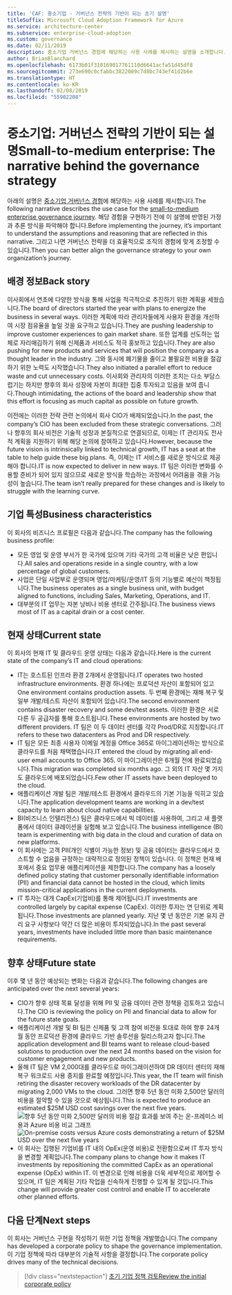 ```yaml
---
title: 'CAF: 중소기업 - 거버넌스 전략의 기반이 되는 초기 설명'
titleSuffix: Microsoft Cloud Adoption Framework for Azure
ms.service: architecture-center
ms.subservice: enterprise-cloud-adoption
ms.custom: governance
ms.date: 02/11/2019
description: 중소기업 거버넌스 경험에 해당하는 사용 사례를 제시하는 설명을 소개합니다.
author: BrianBlanchard
ms.openlocfilehash: 6173b01f310169017761110d6641acfa51d45df8
ms.sourcegitcommit: 273e690c0cfabbc3822089c7d8bc743ef41d2b6e
ms.translationtype: HT
ms.contentlocale: ko-KR
ms.lasthandoff: 02/08/2019
ms.locfileid: "55902208"
---
```

# <a name="small-to-medium-enterprise-the-narrative-behind-the-governance-strategy"></a><span data-ttu-id="15fdd-103">중소기업: 거버넌스 전략의 기반이 되는 설명</span><span class="sxs-lookup"><span data-stu-id="15fdd-103">Small-to-medium enterprise: The narrative behind the governance strategy</span></span>

<span data-ttu-id="15fdd-104">아래의 설명은 [중소기업 거버넌스 경험](./overview.md)에 해당하는 사용 사례를 제시합니다.</span><span class="sxs-lookup"><span data-stu-id="15fdd-104">The following narrative describes the use case for the [small-to-medium enterprise governance journey](./overview.md).</span></span> <span data-ttu-id="15fdd-105">해당 경험을 구현하기 전에 이 설명에 반영된 가정과 추론 방식을 파악해야 합니다.</span><span class="sxs-lookup"><span data-stu-id="15fdd-105">Before implementing the journey, it’s important to understand the assumptions and reasoning that are reflected in this narrative.</span></span> <span data-ttu-id="15fdd-106">그리고 나면 거버넌스 전략을 더 효율적으로 조직의 경험에 맞게 조정할 수 있습니다.</span><span class="sxs-lookup"><span data-stu-id="15fdd-106">Then you can better align the governance strategy to your own organization’s journey.</span></span>

## <a name="back-story"></a><span data-ttu-id="15fdd-107">배경 정보</span><span class="sxs-lookup"><span data-stu-id="15fdd-107">Back story</span></span>

<span data-ttu-id="15fdd-108">이사회에서 연초에 다양한 방식을 통해 사업을 적극적으로 추진하기 위한 계획을 세웠습니다.</span><span class="sxs-lookup"><span data-stu-id="15fdd-108">The board of directors started the year with plans to energize the business in several ways.</span></span> <span data-ttu-id="15fdd-109">이러한 계획에 따라 관리자들에게 사용자 환경을 개선하여 시장 점유율을 높일 것을 요구하고 있습니다.</span><span class="sxs-lookup"><span data-stu-id="15fdd-109">They are pushing leadership to improve customer experiences to gain market share.</span></span> <span data-ttu-id="15fdd-110">또한 업계를 선도하는 업체로 자리매김하기 위해 신제품과 서비스도 적극 홍보하고 있습니다.</span><span class="sxs-lookup"><span data-stu-id="15fdd-110">They are also pushing for new products and services that will position the company as a thought leader in the industry.</span></span> <span data-ttu-id="15fdd-111">그와 동시에 폐기물을 줄이고 불필요한 비용을 절감하기 위한 노력도 시작했습니다.</span><span class="sxs-lookup"><span data-stu-id="15fdd-111">They also initiated a parallel effort to reduce waste and cut unnecessary costs.</span></span> <span data-ttu-id="15fdd-112">이사회와 관리자의 이러한 조치는 다소 부담스럽기는 하지만 향후의 회사 성장에 자본이 최대한 집중 투자되고 있음을 보여 줍니다.</span><span class="sxs-lookup"><span data-stu-id="15fdd-112">Though intimidating, the actions of the board and leadership show that this effort is focusing as much capital as possible on future growth.</span></span>

<span data-ttu-id="15fdd-113">이전에는 이러한 전략 관련 논의에서 회사 CIO가 배제되었습니다.</span><span class="sxs-lookup"><span data-stu-id="15fdd-113">In the past, the company’s CIO has been excluded from these strategic conversations.</span></span> <span data-ttu-id="15fdd-114">그러나 향후의 회사 비전은 기술적 성장과 본질적으로 연결되므로, 이제는 IT 관리자도 전사적 계획을 지원하기 위해 해당 논의에 참여하고 있습니다.</span><span class="sxs-lookup"><span data-stu-id="15fdd-114">However, because the future vision is intrinsically linked to technical growth, IT has a seat at the table to help guide these big plans.</span></span> <span data-ttu-id="15fdd-115">즉, 이제는 IT 서비스를 새로운 방식으로 제공해야 합니다.</span><span class="sxs-lookup"><span data-stu-id="15fdd-115">IT is now expected to deliver in new ways.</span></span> <span data-ttu-id="15fdd-116">IT 팀은 이러한 변화를 수용할 준비가 되어 있지 않으므로 새로운 방식을 학습하는 과정에서 어려움을 겪을 가능성이 높습니다.</span><span class="sxs-lookup"><span data-stu-id="15fdd-116">The team isn’t really prepared for these changes and is likely to struggle with the learning curve.</span></span>

## <a name="business-characteristics"></a><span data-ttu-id="15fdd-117">기업 특성</span><span class="sxs-lookup"><span data-stu-id="15fdd-117">Business characteristics</span></span>

<span data-ttu-id="15fdd-118">이 회사의 비즈니스 프로필은 다음과 같습니다.</span><span class="sxs-lookup"><span data-stu-id="15fdd-118">The company has the following business profile:</span></span>

- <span data-ttu-id="15fdd-119">모든 영업 및 운영 부서가 한 국가에 있으며 기타 국가의 고객 비율은 낮은 편입니다.</span><span class="sxs-lookup"><span data-stu-id="15fdd-119">All sales and operations reside in a single country, with a low percentage of global customers.</span></span>
- <span data-ttu-id="15fdd-120">사업은 단일 사업부로 운영되며 영업/마케팅/운영/IT 등의 기능별로 예산이 책정됩니다.</span><span class="sxs-lookup"><span data-stu-id="15fdd-120">The business operates as a single business unit, with budget aligned to functions, including Sales, Marketing, Operations, and IT.</span></span>
- <span data-ttu-id="15fdd-121">대부분의 IT 업무는 자본 낭비나 비용 센터로 간주됩니다.</span><span class="sxs-lookup"><span data-stu-id="15fdd-121">The business views most of IT as a capital drain or a cost center.</span></span>

## <a name="current-state"></a><span data-ttu-id="15fdd-122">현재 상태</span><span class="sxs-lookup"><span data-stu-id="15fdd-122">Current state</span></span>

<span data-ttu-id="15fdd-123">이 회사의 현재 IT 및 클라우드 운영 상태는 다음과 같습니다.</span><span class="sxs-lookup"><span data-stu-id="15fdd-123">Here is the current state of the company’s IT and cloud operations:</span></span>

- <span data-ttu-id="15fdd-124">IT는 호스트된 인프라 환경 2개에서 운영됩니다.</span><span class="sxs-lookup"><span data-stu-id="15fdd-124">IT operates two hosted infrastructure environments.</span></span> <span data-ttu-id="15fdd-125">환경 하나에는 프로덕션 자산이 포함되어 있고</span><span class="sxs-lookup"><span data-stu-id="15fdd-125">One environment contains production assets.</span></span> <span data-ttu-id="15fdd-126">두 번째 환경에는 재해 복구 및 일부 개발/테스트 자산이 포함되어 있습니다.</span><span class="sxs-lookup"><span data-stu-id="15fdd-126">The second environment contains disaster recovery and some dev/test assets.</span></span> <span data-ttu-id="15fdd-127">이러한 환경은 서로 다른 두 공급자를 통해 호스트됩니다.</span><span class="sxs-lookup"><span data-stu-id="15fdd-127">These environments are hosted by two different providers.</span></span> <span data-ttu-id="15fdd-128">IT 팀은 이 두 데이터 센터를 각각 Prod/DR로 지칭합니다.</span><span class="sxs-lookup"><span data-stu-id="15fdd-128">IT refers to these two datacenters as Prod and DR respectively.</span></span>
- <span data-ttu-id="15fdd-129">IT 팀은 모든 최종 사용자 이메일 계정을 Office 365로 마이그레이션하는 방식으로 클라우드를 처음 채택했습니다.</span><span class="sxs-lookup"><span data-stu-id="15fdd-129">IT entered the cloud by migrating all end-user email accounts to Office 365.</span></span> <span data-ttu-id="15fdd-130">이 마이그레이션은 6개월 전에 완료되었습니다.</span><span class="sxs-lookup"><span data-stu-id="15fdd-130">This migration was completed six months ago.</span></span> <span data-ttu-id="15fdd-131">그 외의 IT 자산 몇 가지도 클라우드에 배포되었습니다.</span><span class="sxs-lookup"><span data-stu-id="15fdd-131">Few other IT assets have been deployed to the cloud.</span></span>
- <span data-ttu-id="15fdd-132">애플리케이션 개발 팀은 개발/테스트 환경에서 클라우드의 기본 기능을 익히고 있습니다.</span><span class="sxs-lookup"><span data-stu-id="15fdd-132">The application development teams are working in a dev/test capacity to learn about cloud native capabilities.</span></span>
- <span data-ttu-id="15fdd-133">BI(비즈니스 인텔리전스) 팀은 클라우드에서 빅 데이터를 사용하여, 그리고 새 플랫폼에서 데이터 큐레이션을 실험해 보고 있습니다.</span><span class="sxs-lookup"><span data-stu-id="15fdd-133">The business intelligence (BI) team is experimenting with big data in the cloud and curation of data on new platforms.</span></span>
- <span data-ttu-id="15fdd-134">이 회사에는 고객 PII(개인 식별이 가능한 정보) 및 금융 데이터는 클라우드에서 호스트할 수 없음을 규정하는 대략적으로 정의된 정책이 있습니다. 이 정책은 현재 배포에서 중요 업무용 애플리케이션을 제한합니다.</span><span class="sxs-lookup"><span data-stu-id="15fdd-134">The company has a loosely defined policy stating that customer personally identifiable information (PII) and financial data cannot be hosted in the cloud, which limits mission-critical applications in the current deployments.</span></span>
- <span data-ttu-id="15fdd-135">IT 투자는 대개 CapEx(기업비)를 통해 제어됩니다.</span><span class="sxs-lookup"><span data-stu-id="15fdd-135">IT investments are controlled largely by capital expense (CapEx).</span></span> <span data-ttu-id="15fdd-136">이러한 투자는 연 단위로 계획됩니다.</span><span class="sxs-lookup"><span data-stu-id="15fdd-136">Those investments are planned yearly.</span></span> <span data-ttu-id="15fdd-137">지난 몇 년 동안은 기본 유지 관리 요구 사항보다 약간 더 많은 비용이 투자되었습니다.</span><span class="sxs-lookup"><span data-stu-id="15fdd-137">In the past several years, investments have included little more than basic maintenance requirements.</span></span>

## <a name="future-state"></a><span data-ttu-id="15fdd-138">향후 상태</span><span class="sxs-lookup"><span data-stu-id="15fdd-138">Future state</span></span>

<span data-ttu-id="15fdd-139">이후 몇 년 동안 예상되는 변화는 다음과 같습니다.</span><span class="sxs-lookup"><span data-stu-id="15fdd-139">The following changes are anticipated over the next several years:</span></span>

- <span data-ttu-id="15fdd-140">CIO가 향후 상태 목표 달성을 위해 PII 및 금융 데이터 관련 정책을 검토하고 있습니다.</span><span class="sxs-lookup"><span data-stu-id="15fdd-140">The CIO is reviewing the policy on PII and financial data to allow for the future state goals.</span></span>
- <span data-ttu-id="15fdd-141">애플리케이션 개발 및 BI 팀은 신제품 및 고객 참여 비전을 토대로 하여 향후 24개월 동안 프로덕션 환경에 클라우드 기반 솔루션을 릴리스하고자 합니다.</span><span class="sxs-lookup"><span data-stu-id="15fdd-141">The application development and BI teams want to release cloud-based solutions to production over the next 24 months based on the vision for customer engagement and new products.</span></span>
- <span data-ttu-id="15fdd-142">올해 IT 팀은 VM 2,000대를 클라우드로 마이그레이션하여 DR 데이터 센터의 재해 복구 워크로드 사용 중지를 완료할 예정입니다.</span><span class="sxs-lookup"><span data-stu-id="15fdd-142">This year, the IT team will finish retiring the disaster recovery workloads of the DR datacenter by migrating 2,000 VMs to the cloud.</span></span> <span data-ttu-id="15fdd-143">그러면 향후 5년 동안 미화 2,500만 달러의 비용을 절약할 수 있을 것으로 예상됩니다.</span><span class="sxs-lookup"><span data-stu-id="15fdd-143">This is expected to produce an estimated $25M USD cost savings over the next five years.</span></span>
    <span data-ttu-id="15fdd-144">![향후 5년 동안 미화 2,500만 달러의 비용 절감 효과를 보여 주는 온-프레미스 비용과 Azure 비용 비교 그래프](../../../_images/governance/calculator-small-to-medium-enterprise.png)</span><span class="sxs-lookup"><span data-stu-id="15fdd-144">![On-premise costs versus Azure costs demonstrating a return of $25M USD over the next five years](../../../_images/governance/calculator-small-to-medium-enterprise.png)</span></span>
- <span data-ttu-id="15fdd-145">이 회사는 집행된 기업비를 IT 내의 OpEx(운영 비용)로 전환함으로써 IT 투자 방식을 변경할 계획입니다.</span><span class="sxs-lookup"><span data-stu-id="15fdd-145">The company plans to change how it makes IT investments by repositioning the committed CapEx as an operational expense (OpEx) within IT.</span></span> <span data-ttu-id="15fdd-146">이 변경으로 인해 비용을 더욱 세부적으로 제어할 수 있으며, IT 팀은 계획된 기타 작업을 신속하게 진행할 수 있게 될 것입니다.</span><span class="sxs-lookup"><span data-stu-id="15fdd-146">This change will provide greater cost control and enable IT to accelerate other planned efforts.</span></span>

## <a name="next-steps"></a><span data-ttu-id="15fdd-147">다음 단계</span><span class="sxs-lookup"><span data-stu-id="15fdd-147">Next steps</span></span>

<span data-ttu-id="15fdd-148">이 회사는 거버넌스 구현을 작성하기 위한 기업 정책을 개발했습니다.</span><span class="sxs-lookup"><span data-stu-id="15fdd-148">The company has developed a corporate policy to shape the governance implementation.</span></span> <span data-ttu-id="15fdd-149">이 기업 정책에 따라 대부분의 기술적 사항을 결정합니다.</span><span class="sxs-lookup"><span data-stu-id="15fdd-149">The corporate policy drives many of the technical decisions.</span></span>

> [!div class="nextstepaction"]
> [<span data-ttu-id="15fdd-150">초기 기업 정책 검토</span><span class="sxs-lookup"><span data-stu-id="15fdd-150">Review the initial corporate policy</span></span>](./initial-corporate-policy.md)
